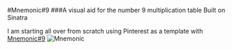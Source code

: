 #Mnemonic#9
###A visual aid for the number 9 multiplication table
Built on Sinatra

I am starting all over from scratch using Pinterest as a template with [Mnemonic#9](http://mnemonic9.herokuapp.com/)
![Mnemonic](https://github.com/helenemartin/Mnemonicsinatra/blob/master/app/public/images/anima.gif  "Mnemonic#9")